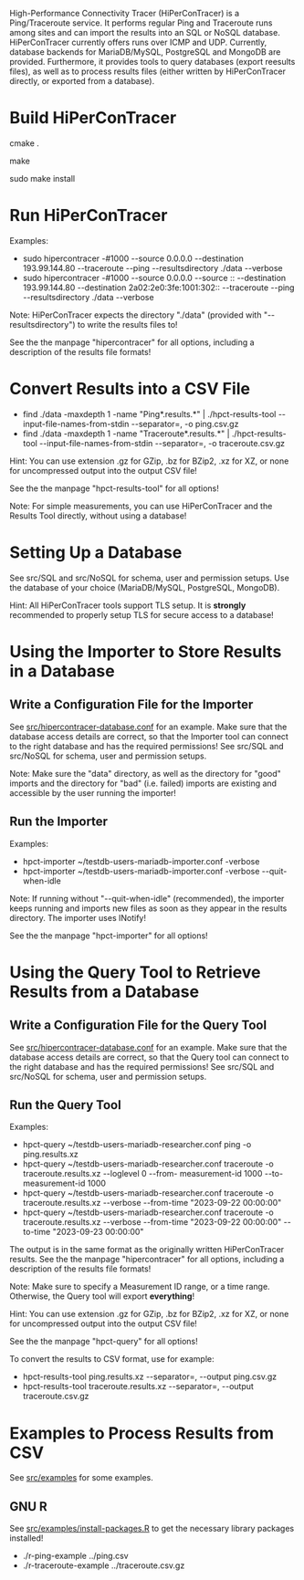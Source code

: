 High-Performance Connectivity Tracer (HiPerConTracer) is a Ping/Traceroute service. It performs regular Ping and Traceroute runs among sites and can import the results into an SQL or NoSQL database. HiPerConTracer currently offers runs over ICMP and UDP. Currently, database backends for MariaDB/MySQL, PostgreSQL and MongoDB are provided. Furthermore, it provides tools to query databases (export reesults files), as well as to process results files (either written by HiPerConTracer directly, or exported from a database).


# Build HiPerConTracer

cmake .

make

sudo make install


# Run HiPerConTracer

Examples:
- sudo hipercontracer -#1000 --source 0.0.0.0 --destination 193.99.144.80 --traceroute --ping --resultsdirectory ./data --verbose
- sudo hipercontracer -#1000 --source 0.0.0.0 --source :: --destination 193.99.144.80 --destination 2a02:2e0:3fe:1001:302:: --traceroute --ping --resultsdirectory ./data --verbose

Note: HiPerConTracer expects the directory "./data" (provided with "--resultsdirectory") to write the results files to!

See the the manpage "hipercontracer" for all options, including a description of the results file formats!


# Convert Results into a CSV File

- find ./data -maxdepth 1 -name "Ping*.results.*" | ./hpct-results-tool --input-file-names-from-stdin --separator=, -o ping.csv.gz
- find ./data -maxdepth 1 -name "Traceroute*.results.*" | ./hpct-results-tool --input-file-names-from-stdin --separator=, -o traceroute.csv.gz

Hint: You can use extension .gz for GZip, .bz for BZip2, .xz for XZ, or none for uncompressed output into the output CSV file!

See the the manpage "hpct-results-tool" for all options!

Note: For simple measurements, you can use HiPerConTracer and the Results Tool directly, without using a database!


# Setting Up a Database

See src/SQL and src/NoSQL for schema, user and permission setups. Use the database of your choice (MariaDB/MySQL, PostgreSQL, MongoDB).

Hint: All HiPerConTracer tools support TLS setup. It is **strongly** recommended to properly setup TLS for secure access to a database!


# Using the Importer to Store Results in a Database

## Write a Configuration File for the Importer

See [src/hipercontracer-database.conf](src/hipercontracer-database.conf) for an example. Make sure that the database access details are correct, so that the Importer tool can connect to the right database and has the required permissions! See src/SQL and src/NoSQL for schema, user and permission setups.

Note: Make sure the "data" directory, as well as the directory for "good" imports and the directory for "bad" (i.e. failed) imports are existing and accessible by the user running the importer!

## Run the Importer

Examples:
- hpct-importer ~/testdb-users-mariadb-importer.conf -verbose
- hpct-importer ~/testdb-users-mariadb-importer.conf -verbose --quit-when-idle

Note: If running without "--quit-when-idle" (recommended), the importer keeps running and imports new files as soon as they appear in the results directory. The importer uses INotify!

See the the manpage "hpct-importer" for all options!


# Using the Query Tool to Retrieve Results from a Database

## Write a Configuration File for the Query Tool

See [src/hipercontracer-database.conf](src/hipercontracer-database.conf) for an example. Make sure that the database access details are correct, so that the Query tool can connect to the right database and has the required permissions! See src/SQL and src/NoSQL for schema, user and permission setups.

## Run the Query Tool

Examples:
- hpct-query ~/testdb-users-mariadb-researcher.conf ping -o ping.results.xz
- hpct-query ~/testdb-users-mariadb-researcher.conf traceroute -o traceroute.results.xz --loglevel 0 --from-
measurement-id 1000 --to-measurement-id 1000
- hpct-query ~/testdb-users-mariadb-researcher.conf traceroute -o traceroute.results.xz --verbose --from-time "2023-09-22 00:00:00"
- hpct-query ~/testdb-users-mariadb-researcher.conf traceroute -o traceroute.results.xz --verbose --from-time "2023-09-22 00:00:00" --to-time "2023-09-23 00:00:00"

The output is in the same format as the originally written HiPerConTracer results. See the the manpage "hipercontracer" for all options, including a description of the results file formats!

Note: Make sure to specify a Measurement ID range, or a time range. Otherwise, the Query tool will export **everything**!

Hint: You can use extension .gz for GZip, .bz for BZip2, .xz for XZ, or none for uncompressed output into the output CSV file!

See the the manpage "hpct-query" for all options!

To convert the results to CSV format, use for example:
- hpct-results-tool ping.results.xz --separator=, --output ping.csv.gz
- hpct-results-tool traceroute.results.xz --separator=, --output traceroute.csv.gz


# Examples to Process Results from CSV

See [src/examples](src/examples) for some examples.

## GNU R

See [src/examples/install-packages.R](src/examples/install-packages.R) to get the necessary library packages installed!

- ./r-ping-example ../ping.csv
- ./r-traceroute-example ../traceroute.csv.gz
